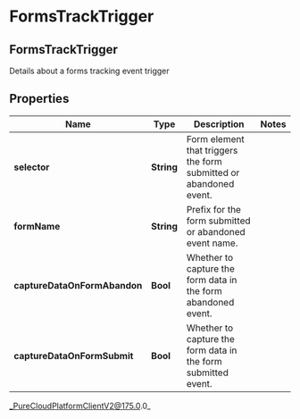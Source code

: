 # FormsTrackTrigger

## FormsTrackTrigger
Details about a forms tracking event trigger

## Properties

|Name | Type | Description | Notes|
|------------ | ------------- | ------------- | -------------|
| **selector** | **String** | Form element that triggers the form submitted or abandoned event. | |
| **formName** | **String** | Prefix for the form submitted or abandoned event name. | |
| **captureDataOnFormAbandon** | **Bool** | Whether to capture the form data in the form abandoned event. | |
| **captureDataOnFormSubmit** | **Bool** | Whether to capture the form data in the form submitted event. | |



_PureCloudPlatformClientV2@175.0.0_
